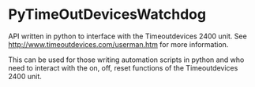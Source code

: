 # PyTimeOutDevicesWatchdog

API written in python to interface with the Timeoutdevices 2400 unit. See http://www.timeoutdevices.com/userman.htm for more information.

This can be used for those writing automation scripts in python and who need to interact with the on, off, reset functions of the Timeoutdevices 2400 unit.
